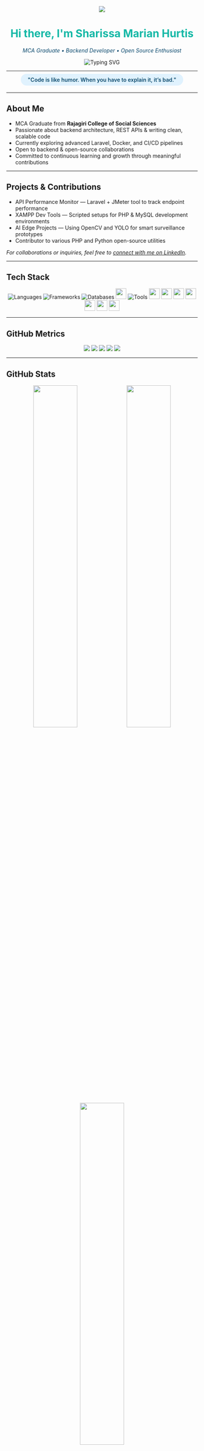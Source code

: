 <!-- HEADER -->
<p align="center">
  <img src="https://capsule-render.vercel.app/api?type=waving&color=06b6d4,14b8a6&height=180&section=header&text=Sharissa%20Marian%20Hurtis&fontSize=44&fontColor=ffffff&animation=fadeIn" />
</p>

<h1 align="center" style="color:#14b8a6;">Hi there, I'm Sharissa Marian Hurtis</h1>
<p align="center" style="font-style: italic; color:#0c4a6e;">MCA Graduate • Backend Developer • Open Source Enthusiast</p>

<p align="center">
  <img src="https://readme-typing-svg.demolab.com?font=Fira+Code&pause=1000&color=14b8a6&center=true&vCenter=true&multiline=true&width=480&height=60&lines=Backend+Developer;Tech+Explorer;Clean+Code+Advocate" alt="Typing SVG" />
</p>

---

<div align="center" style="margin-bottom: 25px;">
  <span style="background-color:#e0f2fe; color:#0c4a6e; padding: 7px 18px; font-weight: 600; border-radius: 20px; font-size: 14px;">
    "Code is like humor. When you have to explain it, it’s bad."
  </span>
</div>

---

## About Me

- MCA Graduate from **Rajagiri College of Social Sciences**  
- Passionate about backend architecture, REST APIs & writing clean, scalable code  
- Currently exploring advanced Laravel, Docker, and CI/CD pipelines  
- Open to backend & open-source collaborations  
- Committed to continuous learning and growth through meaningful contributions  

---

## Projects & Contributions

- API Performance Monitor — Laravel + JMeter tool to track endpoint performance  
- XAMPP Dev Tools — Scripted setups for PHP & MySQL development environments  
- AI Edge Projects — Using OpenCV and YOLO for smart surveillance prototypes  
- Contributor to various PHP and Python open-source utilities  

_For collaborations or inquiries, feel free to [connect with me on LinkedIn](https://www.linkedin.com/in/sharissa-marian-hurtis-4a7028204/)._

---

## Tech Stack

<p align="center">
  <!-- Languages -->
  <img src="https://skillicons.dev/icons?i=python,java,c,php,js,ts,bash" alt="Languages" />
  
  <!-- Web Frameworks -->
  <img src="https://skillicons.dev/icons?i=html,css,react,bootstrap,laravel,django,nodejs,express" alt="Frameworks" />
  
  <!-- Databases -->
  <img src="https://skillicons.dev/icons?i=mysql,mongodb,sqlite" alt="Databases" />
  <img src="https://img.shields.io/badge/MariaDB-003545?style=for-the-badge&logo=mariadb&logoColor=white" height="28" />
  
  <!-- Tools & Platforms -->
  <img src="https://skillicons.dev/icons?i=git,github,vscode,eclipse,postman,linux" alt="Tools" />
  <img src="https://img.shields.io/badge/Swagger-85EA2D?style=for-the-badge&logo=swagger&logoColor=black" height="28"/>
  <img src="https://img.shields.io/badge/Apache%20JMeter-D22128?style=for-the-badge&logo=apachejmeter&logoColor=white" height="28"/>
  <img src="https://img.shields.io/badge/XAMPP-FB7A24?style=for-the-badge&logo=xampp&logoColor=white" height="28"/>
  <img src="https://img.shields.io/badge/Apache-F44336?style=for-the-badge&logo=apache&logoColor=white" height="28"/>
  <img src="https://img.shields.io/badge/Windows-0078D6?style=for-the-badge&logo=windows&logoColor=white" height="28"/>

  <!-- AI / ML -->
  <img src="https://img.shields.io/badge/OpenCV-5C3EE8?style=for-the-badge&logo=opencv&logoColor=white" height="28"/>
  <img src="https://img.shields.io/badge/YOLO-00FFFF?style=for-the-badge&logo=yolo&logoColor=black" height="28"/>
</p>

---

## GitHub Metrics

<p align="center">
  <img src="https://github-profile-summary-cards.vercel.app/api/cards/profile-details?username=sharissaaa&theme=github_dark" />
  <img src="https://github-profile-summary-cards.vercel.app/api/cards/repos-per-language?username=sharissaaa&theme=github_dark" />
  <img src="https://github-profile-summary-cards.vercel.app/api/cards/most-commit-language?username=sharissaaa&theme=github_dark" />
  <img src="https://github-profile-summary-cards.vercel.app/api/cards/stats?username=sharissaaa&theme=github_dark" />
  <img src="https://github-profile-summary-cards.vercel.app/api/cards/productive-time?username=sharissaaa&theme=github_dark&utcOffset=5.5" />
</p>

---

## GitHub Stats

<p align="center">
  <img src="https://github-readme-stats.vercel.app/api?username=sharissaaa&theme=github_dark&show_icons=true&hide_title=true" width="48%" />
  <img src="https://github-readme-streak-stats.herokuapp.com/?user=sharissaaa&theme=github_dark" width="48%" />
</p>

<p align="center">
  <img src="https://github-readme-stats.vercel.app/api/top-langs/?username=sharissaaa&layout=compact&theme=github_dark" width="48%" />
</p>

---

## GitHub Trophies

<p align="center">
  <img src="https://github-profile-trophy.vercel.app/?username=sharissaaa&theme=onedark&no-frame=true&no-bg=true&margin-w=10" />
</p>

---

## Contact

<p align="center">
  <a href="https://www.linkedin.com/in/sharissa-marian-hurtis-4a7028204/" target="_blank">
    <img src="https://skillicons.dev/icons?i=linkedin" height="30" alt="LinkedIn" />
  </a>
</p>

<!-- FOOTER -->
<p align="center">
  <img src="https://capsule-render.vercel.app/api?type=waving&color=14b8a6,06b6d4&height=130&section=footer" />
</p>
